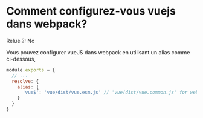 # Comment configurez-vous vuejs dans webpack?

Relue ?: No

Vous pouvez configurer vueJS dans webpack en utilisant un alias comme ci-dessous,

```jsx
module.exports = {
  // ...
  resolve: {
    alias: {
      'vue$': 'vue/dist/vue.esm.js' // 'vue/dist/vue.common.js' for webpack 1
    }
  }
}
```
